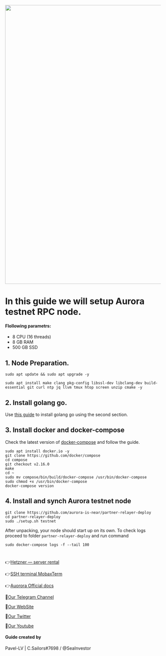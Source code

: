 <p align="center">
 <img src="https://i.postimg.cc/hGhwmGky/Untitled-1200-630-px.png"width="900"/></a>
</p>

# In this guide we will setup Aurora testnet RPC node.

#### Flollowing parametrs:
- 8 CPU (16 threads)
- 8 GB RAM
- 500 GB SSD

## 1. Node Preparation.
```
sudo apt update && sudo apt upgrade -y
```
```
sudo apt install make clang pkg-config libssl-dev libclang-dev build-essential git curl ntp jq llvm tmux htop screen unzip cmake -y
```
## 2. Install golang go.
Use [this guide](https://github.com/CryptoSailors/cryptosailors-tools/tree/main/Install%20Golang%20%22Go%22#2-if-you-installing-golang-go-on-clear-server-you-need-input-following-commands) to install golang go using the second section.

## 3. Install docker and docker-compose
Check the latest version of [docker-compose](https://github.com/docker/compose/releases) and follow the guide.
```
sudo apt install docker.io -y
git clone https://github.com/docker/compose
cd compose
git checkout v2.16.0
make
cd ~
sudo mv compose/bin/build/docker-compose /usr/bin/docker-compose
sudo chmod +x /usr/bin/docker-compose
docker-compose version
```
## 4.  Install and synch Aurora testnet node
```
git clone https://github.com/aurora-is-near/partner-relayer-deploy
cd partner-relayer-deploy
sudo ./setup.sh testnet
```
After unpacking, your node should start up on its own. To check logs proceed to folder `partner-relayer-deploy` and run command
```
sudo docker-compose logs -f --tail 100
```
#

👉[Hetzner — server rental](https://hetzner.cloud/?ref=NY9VHC3PPsL0)

👉[SSH terminal MobaxTerm](https://mobaxterm.mobatek.net/download.html)

👉[Auorora Official docs](https://github.com/aurora-is-near/partner-relayer-deploy)

🔰[Our Telegram Channel](https://t.me/CryptoSailorsAnn)

🔰[Our WebSite](cryptosailors.tech)

🔰[Our Twitter](https://twitter.com/Crypto_Sailors)

🔰[Our Youtube](https://www.youtube.com/@CryptoSailors)

#### Guide created by 
Pavel-LV | C.Sailors#7698 / @SeaInvestor
